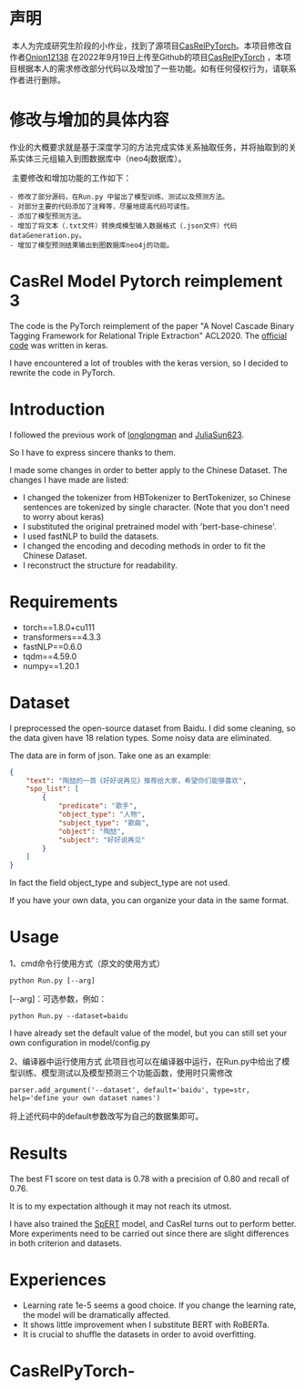 # 声明

​	本人为完成研究生阶段的小作业，找到了源项目[CasRelPyTorch](https://github.com/Onion12138/CasRelPyTorch)。本项目修改自作者[Onion12138](https://github.com/Onion12138) 在2022年9月19日上传至Github的项目[CasRelPyTorch](https://github.com/Onion12138/CasRelPyTorch) ，本项目根据本人的需求修改部分代码以及增加了一些功能。如有任何侵权行为，请联系作者进行删除。

# 修改与增加的具体内容

​	作业的大概要求就是基于深度学习的方法完成实体关系抽取任务，并将抽取到的关系实体三元组输入到图数据库中（neo4j数据库）。

​	主要修改和增加功能的工作如下：

	- 修改了部分源码，在Run.py 中留出了模型训练、测试以及预测方法。
	- 对部分主要的代码添加了注释等，尽量地提高代码可读性。
	- 添加了模型预测方法。
	- 增加了将文本（.txt文件）转换成模型输入数据格式（.json文件）代码dataGeneration.py。
	- 增加了模型预测结果输出到图数据库neo4j的功能。

# CasRel Model Pytorch reimplement 3
The code is the PyTorch reimplement of the paper "A Novel Cascade Binary Tagging Framework for Relational Triple Extraction" ACL2020. 
The [official code](https://github.com/weizhepei/CasRel) was written in keras. 

I have encountered a lot of troubles with the keras version, so I decided to rewrite the code in PyTorch.
# Introduction
I followed the previous work of [longlongman](https://github.com/longlongman/CasRel-pytorch-reimplement) 
and [JuliaSun623](https://github.com/JuliaSun623/CasRel_fastNLP).

So I have to express sincere thanks to them.

I made some changes in order to better apply to the Chinese Dataset.
The changes I have made are listed:
- I changed the tokenizer from HBTokenizer to BertTokenizer, so Chinese sentences are tokenized by single character.
  (Note that you don't need to worry about keras)
- I substituted the original pretrained model with 'bert-base-chinese'.
- I used fastNLP to build the datasets.
- I changed the encoding and decoding methods in order to fit the Chinese Dataset.
- I reconstruct the structure for readability.
# Requirements
- torch==1.8.0+cu111
- transformers==4.3.3
- fastNLP==0.6.0
- tqdm==4.59.0
- numpy==1.20.1
# Dataset
I preprocessed the open-source dataset from Baidu. I did some cleaning, so the data given have 18 relation types. 
Some noisy data are eliminated.

The data are in form of json. Take one as an example:
```json
{
    "text": "陶喆的一首《好好说再见》推荐给大家，希望你们能够喜欢",
    "spo_list": [
        {
            "predicate": "歌手",
            "object_type": "人物",
            "subject_type": "歌曲",
            "object": "陶喆",
            "subject": "好好说再见"
        }
    ]
}
```
In fact the field object_type and subject_type are not used.

If you have your own data, you can organize your data in the same format.
# Usage
1、cmd命令行使用方式（原文的使用方式）
```
python Run.py [--arg]
```
[--arg]：可选参数，例如：
```
python Run.py --dataset=baidu
```

I have already set the default value of the model, but you can still set your own configuration in model/config.py

2、编译器中运行使用方式
	此项目也可以在编译器中运行，在Run.py中给出了模型训练、模型测试以及模型预测三个功能函数，使用时只需修改

```
parser.add_argument('--dataset', default='baidu', type=str, help='define your own dataset names')
```
将上述代码中的default参数改写为自己的数据集即可。
# Results
The best F1 score on test data is 0.78 with a precision of 0.80 and recall of 0.76.

It is to my expectation although it may not reach its utmost.

I have also trained the [SpERT](https://github.com/lavis-nlp/spert) model, 
and CasRel turns out to perform better. 
More experiments need to be carried out since there are slight differences in both criterion and datasets.

# Experiences
- Learning rate 1e-5 seems a good choice. If you change the learning rate, the model will be dramatically affected.
- It shows little improvement when I substitute BERT with RoBERTa.
- It is crucial to shuffle the datasets in order to avoid overfitting. 



# CasRelPyTorch-
